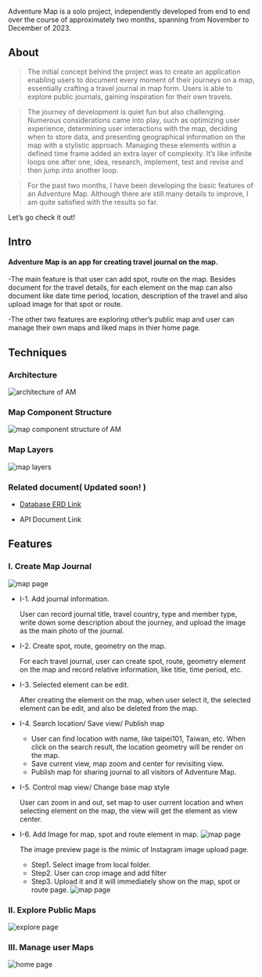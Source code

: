 Adventure Map is a solo project, independently developed from end to end over the course of approximately two months, spanning from November to December of 2023.

## About

>The initial concept behind the project was to create an application enabling users to document every moment of their journeys on a map, essentially crafting a travel journal in map form. Users is able to explore public journals, gaining inspiration for their own travels.

>The journey of development is quiet fun but also challenging. Numerous considerations came into play, such as optimizing user experience, determining user interactions with the map, deciding when to store data, and presenting geographical information on the map with a stylistic approach. Managing these elements within a defined time frame added an extra layer of complexity. It’s like infinite loops one after one, idea, research, implement, test and revise and then jump into another loop.

>For the past two months, I have been developing the basic features of an Adventure Map. Although there are still many details to improve, I am quite satisfied with the results so far.

Let’s go check it out!

## Intro

#### Adventure Map is an app for creating travel journal on the map.

-The main feature is that user can add spot, route on the map. Besides document for the travel details, for each element on the map can also document like date time period, location, description of the travel and also upload image for that spot or route.

-The other two features are exploring other’s public map and user can manage their own maps and liked maps in thier home page.

## Techniques

### Architecture
![architecture of AM](./public/readme/technical/am-technique-architecture.jpg)
### Map Component Structure
![map component structure of AM](./public/readme/technical/am-technique-componentStructure.jpg)
### Map Layers
![map layers](./public/readme/technical/am-technique-mapLayers.jpg)
### Related document( Updated soon! )
- [Database ERD Link](./public/readme/technical/ERD.png)

- API Document Link

## Features

### I. Create Map Journal
  ![map page](./public/readme/feature/adventureMap_readme-feature01-map.jpg)

- I-1. Add journal information.

  User can record journal title, travel country, type and member type, write down some description about the journey, and upload the image as the main photo of the journal.
- I-2. Create spot, route, geometry on the map.
    
    For each travel journal, user can create spot, route, geometry element on the map and record relative information, like title, time period, etc.
- I-3. Selected element can be edit.
    
    After creating the element on the map, when user select it, the selected element can be edit, and also be deleted from the map.
- I-4. Search location/ Save view/ Publish map
    - User can find location with name, like taipei101, Taiwan, etc. When click on the search result, the location geometry will be render on the map.
    - Save current view, map zoom and center for revisiting view.
    - Publish map for sharing journal to all visitors of Adventure Map.
- I-5. Control map view/ Change base map style
    
    User can zoom in and out, set map to user current location and when selecting element on the map, the view will get the element as view center.

- I-6. Add Image for map, spot and route element in map.
    ![map page](./public/readme/feature/adventureMap_readme-feature02-map-image.jpg)

    The image preview page is the mimic of Instagram image upload page.

    - Step1. Select image from local folder.
    - Step2. User can crop image and add filter
    - Step3. Upload it and it will immediately show on the map, spot or route page.
    ![map page](./public/readme/feature/adventureMap_readme-feature03-map-image-preview.jpg)
### II. Explore Public Maps
![explore page](./public/readme/feature/adventureMap_readme-feature04-explore.jpg)

### III. Manage user Maps
![home page](./public/readme/feature/adventureMap_readme-feature05-user.jpg)



